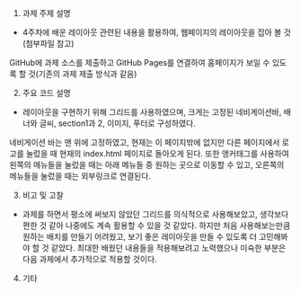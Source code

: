 1. 과제 주제 설명
- 4주차에 배운 레이아웃 관련된 내용을 활용하여, 웹페이지의 레이아웃을 잡아 볼 것(첨부파일 참고)

GitHub에 과제 소스를 제출하고 GitHub Pages를 연결하여 홈페이지가 보일 수 있도록 할 것(기존의 과제 제출 방식과 같음)


2. 주요 코드 설명
 - 레이아웃을 구현하기 위해 그리드를 사용하였으며, 크게는 고정된 네비게이션바, 배너와 글씨, section1과 2, 이미지, 푸터로 구성하였다. 

 네비게이션 바는 맨 위에 고정하였고, 현재는 이 페이지밖에 없지만 다른 페이지에서 로고를 눌렀을 때 현재의 index.html 페이지로 돌아오게 된다.
또한 앵커태그를 사용하여 왼쪽의 메뉴들을 눌렀을 때는 아래 메뉴들 중 원하는 곳으로 이동할 수 있고, 오른쪽의 메뉴들을 눌렀을 때는 외부링크로 연결된다.


3. 비고 및 고찰
 - 과제를 하면서 평소에 써보지 않았던 그리드를 의식적으로 사용해보았고, 생각보다 편한 것 같아 나중에도 계속 활용할 수 있을 것 같았다. 하지만 처음 사용해보는만큼 원하는 배치를 만들기 어려웠고, 보기 좋은 레이아웃을 만들 수 있도록 더 고민해봐야 할 것 같았다. 최대한 배웠던 내용들을 적용해보려고 노력했으나 미숙한 부분은 다음 과제에서 추가적으로 적용할 것이다.

4. 기타